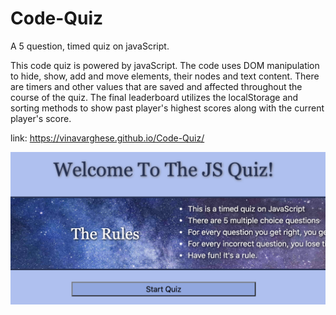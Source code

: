 # Code-Quiz

A 5 question, timed quiz on javaScript. 

This code quiz is powered by javaScript. The code uses DOM manipulation to hide, show, add and move elements, their nodes and text content. There are timers and other values that are saved and affected throughout the course of the quiz. The final leaderboard utilizes the localStorage and sorting methods to show past player's highest scores along with the current player's score.  

link: https://vinavarghese.github.io/Code-Quiz/

![Preview of site](screenshot.jpg)